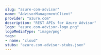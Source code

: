 ```yaml
---
slug: "azure-com-advisor"
name: "AdvisorManagementClient"
provider: "azure.com"
description: "REST APIs for Azure Advisor"
logo: "azure.com-advisor-logo.png"
logoMediaType: "image/png"
tags:
- name: "cloud"
stubs: "azure.com-advisor-stubs.json"
---
```

